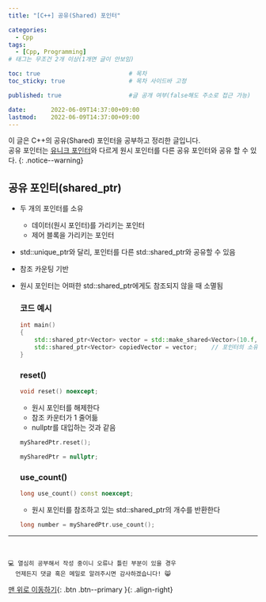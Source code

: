 ```yaml
---
title: "[C++] 공유(Shared) 포인터" 

categories:
  - Cpp
tags:
  - [Cpp, Programming]
# 태그는 무조건 2개 이상(1개면 글이 안보임)

toc: true                         # 목차
toc_sticky: true                  # 목차 사이드바 고정

published: true                   #글 공개 여부(false해도 주소로 접근 가능)

date:       2022-06-09T14:37:00+09:00
lastmod:    2022-06-09T14:37:00+09:00
---
```


<!-- description : 25자에서 160자 사이 -->
이 글은 C++의 공유(Shared) 포인터을 공부하고 정리한 글입니다.<br>
공유 포인터는 [유니크 포인터](https://reoul.github.io/cpp/cpp-44/)와 다르게 원시 포인터를 다른 공유 포인터와 공유 할 수 있다.
{: .notice--warning}

## 공유 포인터(shared_ptr)
- 두 개의 포인터를 소유
  - 데이터(원시 포인터)를 가리키는 포인터
  - 제어 블록을 가리키는 포인터
- std::unique_ptr와 달리, 포인터를 다른 std::shared_ptr와 공유할 수 있음
- 참조 카운팅 기반
- 원시 포인터는 어떠한 std::shared_ptr에게도 참조되지 않을 때 소멸됨

  ### 코드 예시

  ```cpp
  int main()
  {
      std::shared_ptr<Vector> vector = std::make_shared<Vector>(10.f, 30.f);
      std::shared_ptr<Vector> copiedVector = vector;    // 포인터의 소유권을 공유한다
  }
  ```

  ### reset()
  
  ```cpp
  void reset() noexcept;
  ```
  
  - 원시 포인터를 해제한다
  - 참조 카운터가 1 줄어듦
  - nullptr를 대입하는 것과 같음
  
  ```cpp
  mySharedPtr.reset();

  mySharedPtr = nullptr;
  ```

  ### use_count()
  
  ```cpp
  long use_count() const noexcept;
  ```
  
  - 원시 포인터를 참조하고 있는 std::shared_ptr의 개수를 반환한다
  
  ```cpp
  long number = mySharedPtr.use_count();
  ```

***
<br>

    💻 열심히 공부해서 작성 중이니 오류나 틀린 부분이 있을 경우 
      언제든지 댓글 혹은 메일로 알려주시면 감사하겠습니다! 😸


[맨 위로 이동하기](#){: .btn .btn--primary }{: .align-right}